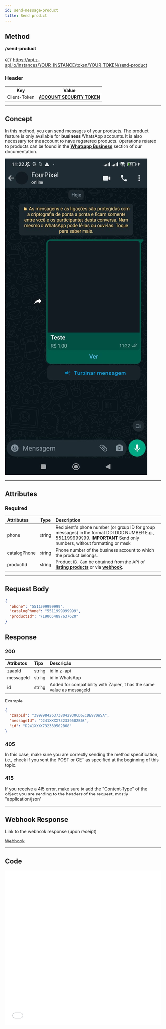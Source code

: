 ```yaml
---
id: send-message-product
title: Send product
---
```


## Method

#### /send-product

`GET` https://api.z-api.io/instances/YOUR_INSTANCE/token/YOUR_TOKEN/send-product

### Header

|      Key       |            Value            |
| :------------: |     :-----------------:     |
|  Client-Token  | **[ACCOUNT SECURITY TOKEN](../security/client-token)** |
---

## Concept

In this method, you can send messages of your products. The product feature is only available for **business** WhatsApp accounts. It is also necessary for the account to have registered products. Operations related to products can be found in the **[Whatsapp Business](../business/get-products.md)** section of our documentation.

![image](../../../../../img/product-message.jpeg)

---

## Attributes

### Required

| Attributes | Type   | Description |
| :------   | :----: | :------   |
| phone     | string | Recipient's phone number (or group ID for group messages) in the format DDI DDD NUMBER E.g., 551199999999. **IMPORTANT** Send only numbers, without formatting or mask |
| catalogPhone   | string | Phone number of the business account to which the product belongs. |
| productId   | string | Product ID. Can be obtained from the API of **[listing products](../business/get-products.md)** or via **[webhook](../webhooks/on-message-received#product-return-example)**. |

---

## Request Body

```json
{
  "phone": "5511999999999",
  "catalogPhone": "5511999999999",
  "productId": "7190654897637620"
}
```

## Response

### 200

| Atributos | Tipo   | Descrição      |
| :-------- | :----- | :------------- |
| zaapId    | string | id in z-api    |
| messageId | string | id in WhatsApp |
| id        | string | Added for compatibility with Zapier, it has the same value as messageId |


Example

```json
{
  "zaapId": "3999984263738042930CD6ECDE9VDWSA",
  "messageId": "D241XXXX732339502B68",
  "id": "D241XXXX732339502B68"
}
```

### 405

In this case, make sure you are correctly sending the method specification, i.e., check if you sent the POST or GET as specified at the beginning of this topic.

### 415

If you receive a 415 error, make sure to add the "Content-Type" of the object you are sending to the headers of the request, mostly "application/json"

---

## Webhook Response

Link to the webhook response (upon receipt)

[Webhook](../webhooks/on-message-received#product-return-example)

---

## Code

<iframe src="//api.apiembed.com/?source=https://raw.githubusercontent.com/Z-API/z-api-docs/main/json-examples/send-product.json&targets=all" frameborder="0" scrolling="no" width="100%" height="500px" seamless></iframe>
